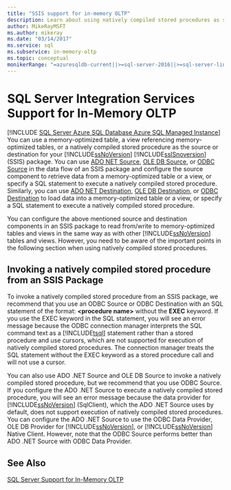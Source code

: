 ```yaml
---
title: "SSIS support for in-memory OLTP"
description: Learn about using natively compiled stored procedures as source and destination components in a SQL Server Integration Services package.
author: MikeRayMSFT
ms.author: mikeray
ms.date: "03/14/2017"
ms.service: sql
ms.subservice: in-memory-oltp
ms.topic: conceptual
monikerRange: "=azuresqldb-current||>=sql-server-2016||>=sql-server-linux-2017||=azuresqldb-mi-current"
---
```

# SQL Server Integration Services Support for In-Memory OLTP
[!INCLUDE [SQL Server Azure SQL Database Azure SQL Managed Instance](../../includes/applies-to-version/sql-asdb-asdbmi.md)]
  You can use a memory-optimized table, a view referencing memory-optimized tables, or a natively compiled stored procedure as the source or destination for your [!INCLUDE[ssNoVersion](../../includes/ssnoversion-md.md)] [!INCLUDE[ssISnoversion](../../includes/ssisnoversion-md.md)] (SSIS) package. You can use [ADO NET Source](../../integration-services/data-flow/ado-net-source.md), [OLE DB Source](../../integration-services/data-flow/ole-db-source.md), or [ODBC Source](../../integration-services/data-flow/odbc-source.md) in the data flow of an SSIS package and configure the source component to retrieve data from a memory-optimized table or a view, or specify a SQL statement to execute a natively compiled stored procedure. Similarly, you can use [ADO NET Destination](../../integration-services/data-flow/ado-net-destination.md), [OLE DB Destination](../../integration-services/data-flow/ole-db-destination.md), or [ODBC Destination](../../integration-services/data-flow/odbc-destination.md) to load data into a memory-optimized table or a view, or specify a SQL statement to execute a natively compiled stored procedure.  
  
 You can configure the above mentioned source and destination components in an SSIS package to read from/write to memory-optimized tables and views in the same way as with other [!INCLUDE[ssNoVersion](../../includes/ssnoversion-md.md)] tables and views. However, you need to be aware of the important points in the following section when using natively compiled stored procedures.  
  
## Invoking a natively compiled stored procedure from an SSIS Package  
 To invoke a natively compiled stored procedure from an SSIS package, we recommend that you use an ODBC Source or ODBC Destination with an SQL statement of the format: **\<procedure name>** without the **EXEC** keyword. If you use the EXEC keyword in the SQL statement, you will see an error message because the ODBC connection manager interprets the SQL command text as a [!INCLUDE[tsql](../../includes/tsql-md.md)] statement rather than a stored procedure and use cursors, which are not supported for execution of natively compiled stored procedures. The connection manager treats the SQL statement without the EXEC keyword as a stored procedure call and will not use a cursor.  
  
 You can also use ADO .NET Source and OLE DB Source to invoke a natively compiled stored procedure, but we recommend that you use ODBC Source. If you configure the ADO .NET Source to execute a natively compiled stored procedure, you will see an error message because the data provider for [!INCLUDE[ssNoVersion](../../includes/ssnoversion-md.md)] (SqlClient), which the ADO .NET Source uses by default, does not support execution of natively compiled stored procedures. You can configure the ADO .NET Source to use the ODBC Data Provider, OLE DB Provider for [!INCLUDE[ssNoVersion](../../includes/ssnoversion-md.md)], or [!INCLUDE[ssNoVersion](../../includes/ssnoversion-md.md)] Native Client. However, note that the ODBC Source performs better than ADO .NET Source with ODBC Data Provider.  
  
## See Also  
 [SQL Server Support for In-Memory OLTP](./transact-sql-support-for-in-memory-oltp.md)  
  
